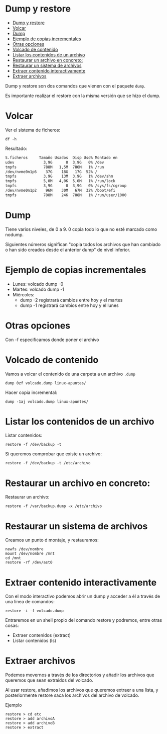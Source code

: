 # Dump y restore

- [Dump y restore](#dump-y-restore)
- [Volcar](#volcar)
- [Dump](#dump)
- [Ejemplo de copias incrementales](#ejemplo-de-copias-incrementales)
- [Otras opciones](#otras-opciones)
- [Volcado de contenido](#volcado-de-contenido)
- [Listar los contenidos de un archivo](#listar-los-contenidos-de-un-archivo)
- [Restaurar un archivo en concreto:](#restaurar-un-archivo-en-concreto)
- [Restaurar un sistema de archivos](#restaurar-un-sistema-de-archivos)
- [Extraer contenido interactivamente](#extraer-contenido-interactivamente)
- [Extraer archivos](#extraer-archivos)

Dump y restore son dos comandos que vienen con el paquete `dump`.

Es importante realizar el restore con la misma versión que se hizo el dump.

# Volcar

Ver el sistema de ficheros:

    df -h

Resultado:

```bash
S.ficheros     Tamaño Usados  Disp Uso% Montado en
udev             3,9G      0  3,9G   0% /dev
tmpfs            788M   1,5M  786M   1% /run
/dev/nvme0n1p6    37G    18G   17G  52% /
tmpfs            3,9G    13M  3,9G   1% /dev/shm
tmpfs            5,0M   4,0K  5,0M   1% /run/lock
tmpfs            3,9G      0  3,9G   0% /sys/fs/cgroup
/dev/nvme0n1p2    96M    30M   67M  32% /boot/efi
tmpfs            788M    24K  788M   1% /run/user/1000
```
# Dump

Tiene varios niveles, de 0 a 9. 0 copia todo lo que no esté marcado como nodump.

Siguientes números significan "copia todos los archivos que han cambiado o han sido creados desde el anterior dump" de nivel inferior.

# Ejemplo de copias incrementales

- Lunes: volcado dump -0
- Martes: volcado dump -1
- Miércoles:
  - dump -2 registrará cambios entre hoy y el martes
  - dump -1 registrará cambios entre hoy y el lunes

# Otras opciones

Con -f especificamos donde poner el archivo

# Volcado de contenido

Vamos a volcar el contenido de una carpeta a un archivo `.dump`

    dump 0zf volcado.dump linux-apuntes/

Hacer copia incremental:

    dump -1aj volcado.dump linux-apuntes/

# Listar los contenidos de un archivo

Listar contenidos:

    restore -f /dev/backup -t
  
Si queremos comprobar que existe un archivo:

    restore -f /dev/backup -t /etc/archivo
  
# Restaurar un archivo en concreto:

Restaurar un archivo:

    restore -f /var/backup.dump -x /etc/archivo

# Restaurar un sistema de archivos

Creamos un punto d montaje, y restauramos:

```
newfs /dev/nombre
mount /dev/nombre /mnt
cd /mnt
restore -rf /dev/ast0
```

# Extraer contenido interactivamente

Con el modo interactivo podemos abrir un dump y acceder a él a través de una línea de comandos:

    restore -i -f volcado.dump

Entraremos en un shell propio del comando restore y podremos, entre otras cosas:

- Extraer contenidos (extract)
- Listar contenidos (ls)

# Extraer archivos

Podemos movernos a través de los directorios y añadir los archivos que queremos que sean extraidos del volcado.

Al usar restore, añadimos los archivos que queremos extraer a una lista, y posteriormente restore saca los archivos del archivo de volcado.

Ejemplo

```
restore > cd etc
restore > add archivoA
restore > add archivoB
restore > extract
```